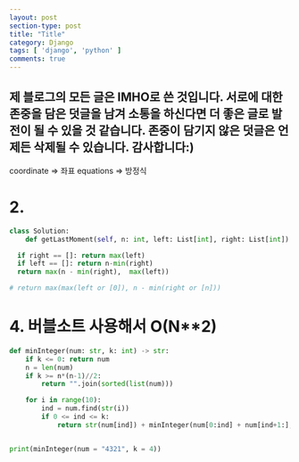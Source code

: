 ```yaml
---
layout: post
section-type: post
title: "Title"
category: Django
tags: [ 'django', 'python' ]
comments: true
---
```

제 블로그의 모든 글은 IMHO로 쓴 것입니다.
서로에 대한 존중을 담은 덧글을 남겨 소통을 하신다면 더 좋은 글로 발전이 될 수 있을 것 같습니다.
존중이 담기지 않은 덧글은 언제든 삭제될 수 있습니다.
감사합니다:)  
---  

coordinate => 좌표
equations => 방정식

# 2.
``` python
class Solution:
    def getLastMoment(self, n: int, left: List[int], right: List[int]) -> int:

  if right == []: return max(left)
  if left == []: return n-min(right)
  return max(n - min(right),  max(left))

# return max(max(left or [0]), n - min(right or [n]))
```

# 4. 버블소트 사용해서 O(N**2)

``` python
def minInteger(num: str, k: int) -> str:
    if k <= 0: return num
    n = len(num)
    if k >= n*(n-1)//2:
        return "".join(sorted(list(num)))

    for i in range(10):
        ind = num.find(str(i))
        if 0 <= ind <= k:
            return str(num[ind]) + minInteger(num[0:ind] + num[ind+1:], k-ind)


print(minInteger(num = "4321", k = 4))


```

